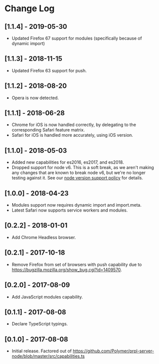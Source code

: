 # Change Log

<!-- ## Unreleased -->
<!-- Add new, unreleased changes here. -->

## [1.1.4] - 2019-05-30
* Updated Firefox 67 support for modules (specifically because of dynamic import)

## [1.1.3] - 2018-11-15
* Updated Firefox 63 support for push.

## [1.1.2] - 2018-08-20
* Opera is now detected.

## [1.1.1] - 2018-06-28
* Chrome for iOS is now handled correctly, by delegating to the corresponding
  Safari feature matrix.
* Safari for iOS is handled more accurately, using iOS version.

## [1.1.0] - 2018-05-03
* Added new capabilities for es2016, es2017, and es2018.
* Dropped support for node v6. This is a soft break, as we aren't making any
  changes that are known to break node v6, but we're no longer testing against
  it. See our [node version support
  policy](https://www.polymer-project.org/2.0/docs/tools/node-support) for
  details.

## [1.0.0] - 2018-04-23
- Modules support now requires dynamic import and import.meta.
- Latest Safari now supports service workers and modules.

## [0.2.2] - 2018-01-01
- Add Chrome Headless browser.

## [0.2.1] - 2017-10-18
- Remove Firefox from set of browsers with push capability due to
  https://bugzilla.mozilla.org/show_bug.cgi?id=1409570.

## [0.2.0] - 2017-08-09
- Add JavaScript modules capability.

## [0.1.1] - 2017-08-08
- Declare TypeScript typings.

## [0.1.0] - 2017-08-08
- Initial release. Factored out of
  https://github.com/Polymer/prpl-server-node/blob/master/src/capabilities.ts
